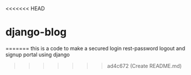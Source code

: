 <<<<<<< HEAD
# django-blog
 
=======
this is a code to make a secured login rest-password logout and signup portal using django
>>>>>>> ad4c672 (Create README.md)
